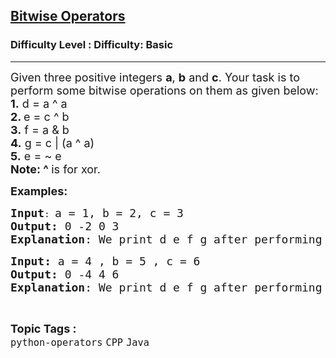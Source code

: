 <h2><a href="https://www.geeksforgeeks.org/problems/bitwise-operators-1597314674/1?page=3&category=Java&difficulty=Basic&sortBy=submissions">Bitwise Operators</a></h2><h3>Difficulty Level : Difficulty: Basic</h3><hr><div class="problems_problem_content__Xm_eO"><p><span style="font-size: 18px;">Given three positive integers <strong>a</strong>, <strong>b</strong> and <strong>c</strong>. Your task is to perform some bitwise operations on them as given below:<br><strong>1.</strong> d = a ^ a<br><strong>2. </strong>e = c ^ b<br><strong>3.</strong> f = a &amp; b<br><strong>4.</strong> g = c | (a ^ a)<br><strong>5.</strong> e = ~ e<br><strong>Note: ^ </strong>is for xor.</span></p>
<p><span style="font-size: 18px;"><strong>Examples:</strong></span></p>
<pre><span style="font-size: 18px;"><strong>Input</strong></span>: <span style="font-size: 18px;">a = 1, b = 2, c = 3
<strong>Output:</strong> 0 -2 0 3
<strong>Explanation</strong>: We print d e f g after performing the given operations.</span></pre>
<pre><span style="font-size: 18px;"><strong>Input: </strong>a = 4 , b = 5 , c = 6
<strong>Output:</strong> </span><span style="font-size: 18px;">0 -4 4 6</span>
<span style="font-size: 18px;"><strong>Explanation</strong>: We print d e f g after performing the given operations.</span></pre></div><br><p><span style=font-size:18px><strong>Topic Tags : </strong><br><code>python-operators</code>&nbsp;<code>CPP</code>&nbsp;<code>Java</code>&nbsp;